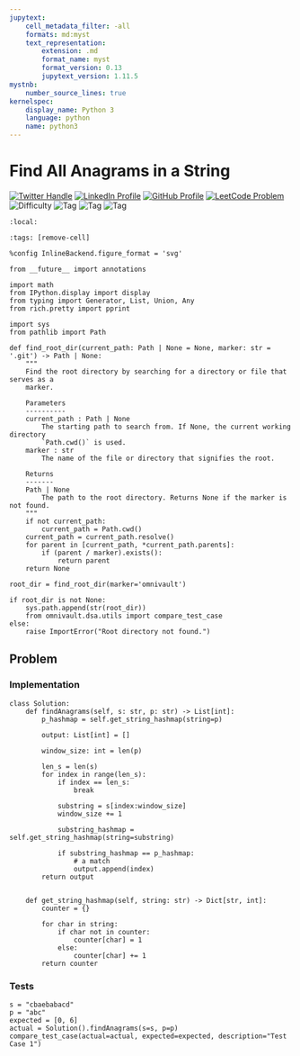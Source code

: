 ```yaml
---
jupytext:
    cell_metadata_filter: -all
    formats: md:myst
    text_representation:
        extension: .md
        format_name: myst
        format_version: 0.13
        jupytext_version: 1.11.5
mystnb:
    number_source_lines: true
kernelspec:
    display_name: Python 3
    language: python
    name: python3
---
```


# Find All Anagrams in a String

[![Twitter Handle](https://img.shields.io/badge/Twitter-@gaohongnan-blue?style=social&logo=twitter)](https://twitter.com/gaohongnan)
[![LinkedIn Profile](https://img.shields.io/badge/@gaohongnan-blue?style=social&logo=linkedin)](https://linkedin.com/in/gao-hongnan)
[![GitHub Profile](https://img.shields.io/badge/GitHub-gao--hongnan-lightgrey?style=social&logo=github)](https://github.com/gao-hongnan)
[![LeetCode Problem](https://img.shields.io/badge/LeetCode-26-FFA116?style=social&logo=leetcode)](https://leetcode.com/problems/find-all-anagrams-in-a-string)
![Difficulty](https://img.shields.io/badge/Difficulty-Medium-yellow)
![Tag](https://img.shields.io/badge/Tag-Sliding_Window-orange)
![Tag](https://img.shields.io/badge/Tag-Hash_Table-orange)
![Tag](https://img.shields.io/badge/Tag-String-orange)

```{contents}
:local:
```

```{code-cell} ipython3
:tags: [remove-cell]

%config InlineBackend.figure_format = 'svg'

from __future__ import annotations

import math
from IPython.display import display
from typing import Generator, List, Union, Any
from rich.pretty import pprint

import sys
from pathlib import Path

def find_root_dir(current_path: Path | None = None, marker: str = '.git') -> Path | None:
    """
    Find the root directory by searching for a directory or file that serves as a
    marker.

    Parameters
    ----------
    current_path : Path | None
        The starting path to search from. If None, the current working directory
        `Path.cwd()` is used.
    marker : str
        The name of the file or directory that signifies the root.

    Returns
    -------
    Path | None
        The path to the root directory. Returns None if the marker is not found.
    """
    if not current_path:
        current_path = Path.cwd()
    current_path = current_path.resolve()
    for parent in [current_path, *current_path.parents]:
        if (parent / marker).exists():
            return parent
    return None

root_dir = find_root_dir(marker='omnivault')

if root_dir is not None:
    sys.path.append(str(root_dir))
    from omnivault.dsa.utils import compare_test_case
else:
    raise ImportError("Root directory not found.")
```

## Problem

### Implementation

```{code-cell} ipython3
class Solution:
    def findAnagrams(self, s: str, p: str) -> List[int]:
        p_hashmap = self.get_string_hashmap(string=p)

        output: List[int] = []

        window_size: int = len(p)

        len_s = len(s)
        for index in range(len_s):
            if index == len_s:
                break

            substring = s[index:window_size]
            window_size += 1

            substring_hashmap = self.get_string_hashmap(string=substring)

            if substring_hashmap == p_hashmap:
                # a match
                output.append(index)
        return output


    def get_string_hashmap(self, string: str) -> Dict[str, int]:
        counter = {}

        for char in string:
            if char not in counter:
                counter[char] = 1
            else:
                counter[char] += 1
        return counter
```

### Tests

```{code-cell} ipython3
s = "cbaebabacd"
p = "abc"
expected = [0, 6]
actual = Solution().findAnagrams(s=s, p=p)
compare_test_case(actual=actual, expected=expected, description="Test Case 1")
```
